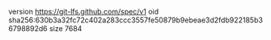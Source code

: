 version https://git-lfs.github.com/spec/v1
oid sha256:630b3a32fc72c402a283ccc3557fe50879b9ebeae3d2fdb922185b36798892d6
size 7684
